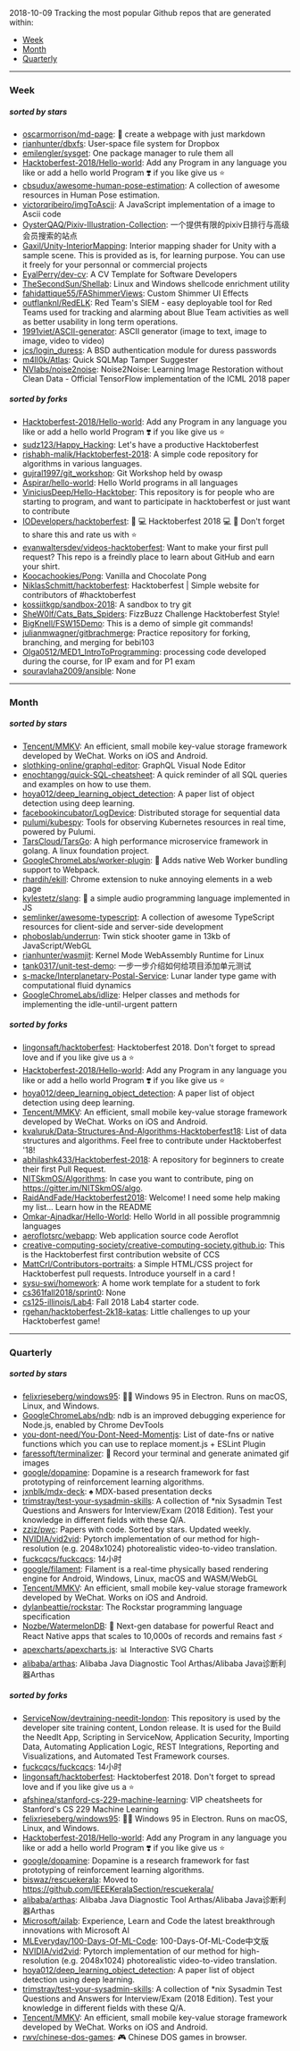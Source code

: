 2018-10-09
Tracking the most popular Github repos that are generated within: 
* [Week](https://github.com/polebug/github_trending_spider/blob/master/2018-10-09.md#week)
* [Month](https://github.com/polebug/github_trending_spider/blob/master/2018-10-09.md#month)
* [Quarterly](https://github.com/polebug/github_trending_spider/blob/master/2018-10-09.md#quarterly)
--- 
### Week 
##### sorted by stars 
* [oscarmorrison/md-page](https://github.com/oscarmorrison/md-page): 📝 create a webpage with just markdown
* [rianhunter/dbxfs](https://github.com/rianhunter/dbxfs): User-space file system for Dropbox
* [emilengler/sysget](https://github.com/emilengler/sysget): One package manager to rule them all
* [Hacktoberfest-2018/Hello-world](https://github.com/Hacktoberfest-2018/Hello-world): Add any  Program in any language you like or add a hello world Program ❣️ if you like give us :star:
* [cbsudux/awesome-human-pose-estimation](https://github.com/cbsudux/awesome-human-pose-estimation): A collection of awesome resources in Human Pose estimation.
* [victorqribeiro/imgToAscii](https://github.com/victorqribeiro/imgToAscii): A JavaScript implementation of a image to Ascii code
* [OysterQAQ/Pixiv-Illustration-Collection](https://github.com/OysterQAQ/Pixiv-Illustration-Collection): 一个提供有限的pixiv日排行与高级会员搜索的站点
* [Gaxil/Unity-InteriorMapping](https://github.com/Gaxil/Unity-InteriorMapping): Interior mapping shader for Unity with a sample scene. This is provided as is, for learning purpose. You can use it freely for your personnal or commercial projects
* [EyalPerry/dev-cv](https://github.com/EyalPerry/dev-cv): A CV Template for Software Developers
* [TheSecondSun/Shellab](https://github.com/TheSecondSun/Shellab): Linux and Windows shellcode enrichment utility
* [fahidattique55/FAShimmerViews](https://github.com/fahidattique55/FAShimmerViews): Custom Shimmer UI Effects
* [outflanknl/RedELK](https://github.com/outflanknl/RedELK): Red Team's SIEM - easy deployable tool for Red Teams used for tracking and alarming about Blue Team activities as well as better usability in long term operations.
* [1991viet/ASCII-generator](https://github.com/1991viet/ASCII-generator): ASCII generator (image to text, image to image, video to video)
* [jcs/login_duress](https://github.com/jcs/login_duress): A BSD authentication module for duress passwords
* [m4ll0k/Atlas](https://github.com/m4ll0k/Atlas): Quick SQLMap Tamper Suggester 
* [NVlabs/noise2noise](https://github.com/NVlabs/noise2noise): Noise2Noise: Learning Image Restoration without Clean Data - Official TensorFlow implementation of the ICML 2018 paper
##### sorted by forks 
* [Hacktoberfest-2018/Hello-world](https://github.com/Hacktoberfest-2018/Hello-world): Add any  Program in any language you like or add a hello world Program ❣️ if you like give us :star:
* [sudz123/Happy_Hacking](https://github.com/sudz123/Happy_Hacking): Let's have a productive Hacktoberfest
* [rishabh-malik/Hacktoberfest-2018](https://github.com/rishabh-malik/Hacktoberfest-2018): A simple code repository for algorithms in various languages.
* [gujral1997/git_workshop](https://github.com/gujral1997/git_workshop): Git Workshop held by owasp
* [Aspirar/hello-world](https://github.com/Aspirar/hello-world): Hello World programs in all languages
* [ViniciusDeep/Hello-Hacktober](https://github.com/ViniciusDeep/Hello-Hacktober):  This repository is for people who are starting to program, and want to participate in hacktoberfest  or just want to contribute
* [IODevelopers/hacktoberfest](https://github.com/IODevelopers/hacktoberfest): :tada: :computer: Hacktoberfest 2018 :computer: :tada: Don't forget to share this and rate us with :star:
* [evanwaltersdev/videos-hacktoberfest](https://github.com/evanwaltersdev/videos-hacktoberfest): Want to make your first pull request? This repo is a freindly place to learn about GitHub and earn your shirt.
* [Koocachookies/Pong](https://github.com/Koocachookies/Pong): Vanilla and Chocolate Pong
* [NiklasSchmitt/hacktoberfest](https://github.com/NiklasSchmitt/hacktoberfest): Hacktoberfest | Simple website for contributors of #hacktoberfest
* [kossiitkgp/sandbox-2018](https://github.com/kossiitkgp/sandbox-2018): A sandbox to try git
* [SheW0lf/Cats_Bats_Spiders](https://github.com/SheW0lf/Cats_Bats_Spiders): FizzBuzz Challenge Hacktoberfest Style!
* [BigKnell/FSW15Demo](https://github.com/BigKnell/FSW15Demo): This is a demo of simple git commands!
* [julianmwagner/gitbrachmerge](https://github.com/julianmwagner/gitbrachmerge): Practice repository for forking, branching, and merging for bebi103
* [Olga0512/MED1_IntroToProgramming](https://github.com/Olga0512/MED1_IntroToProgramming): processing code developed during the course, for IP exam and for P1 exam
* [souravlaha2009/ansible](https://github.com/souravlaha2009/ansible): None
--- 
### Month 
##### sorted by stars 
* [Tencent/MMKV](https://github.com/Tencent/MMKV): An efficient, small mobile key-value storage framework developed by WeChat. Works on iOS and Android.
* [slothking-online/graphql-editor](https://github.com/slothking-online/graphql-editor): GraphQL Visual Node Editor
* [enochtangg/quick-SQL-cheatsheet](https://github.com/enochtangg/quick-SQL-cheatsheet): A quick reminder of all SQL queries and examples on how to use them. 
* [hoya012/deep_learning_object_detection](https://github.com/hoya012/deep_learning_object_detection): A paper list of object detection using deep learning.
* [facebookincubator/LogDevice](https://github.com/facebookincubator/LogDevice): Distributed storage for sequential data
* [pulumi/kubespy](https://github.com/pulumi/kubespy): Tools for observing Kubernetes resources in real time, powered by Pulumi.
* [TarsCloud/TarsGo](https://github.com/TarsCloud/TarsGo): A  high performance microservice  framework  in golang. A linux foundation project.
* [GoogleChromeLabs/worker-plugin](https://github.com/GoogleChromeLabs/worker-plugin): 🐳 Adds native Web Worker bundling support to Webpack.
* [rhardih/ekill](https://github.com/rhardih/ekill): Chrome extension to nuke annoying elements in a web page
* [kylestetz/slang](https://github.com/kylestetz/slang): 🎤 a simple audio programming language implemented in JS
* [semlinker/awesome-typescript](https://github.com/semlinker/awesome-typescript): A collection of awesome TypeScript resources for client-side and server-side development
* [phoboslab/underrun](https://github.com/phoboslab/underrun): Twin stick shooter game in 13kb of JavaScript/WebGL
* [rianhunter/wasmjit](https://github.com/rianhunter/wasmjit): Kernel Mode WebAssembly Runtime for Linux
* [tank0317/unit-test-demo](https://github.com/tank0317/unit-test-demo): 一步一步介绍如何给项目添加单元测试
* [s-macke/Interplanetary-Postal-Service](https://github.com/s-macke/Interplanetary-Postal-Service): Lunar lander type game with computational fluid dynamics
* [GoogleChromeLabs/idlize](https://github.com/GoogleChromeLabs/idlize): Helper classes and methods for implementing the idle-until-urgent pattern
##### sorted by forks 
* [lingonsaft/hacktoberfest](https://github.com/lingonsaft/hacktoberfest): Hacktoberfest 2018. Don't forget to spread love and if you like give us a ⭐️
* [Hacktoberfest-2018/Hello-world](https://github.com/Hacktoberfest-2018/Hello-world): Add any  Program in any language you like or add a hello world Program ❣️ if you like give us :star:
* [hoya012/deep_learning_object_detection](https://github.com/hoya012/deep_learning_object_detection): A paper list of object detection using deep learning.
* [Tencent/MMKV](https://github.com/Tencent/MMKV): An efficient, small mobile key-value storage framework developed by WeChat. Works on iOS and Android.
* [kvaluruk/Data-Structures-And-Algorithms-Hacktoberfest18](https://github.com/kvaluruk/Data-Structures-And-Algorithms-Hacktoberfest18): List of data structures and algorithms. Feel free to contribute under Hacktoberfest '18!
* [abhilashk433/Hacktoberfest-2018](https://github.com/abhilashk433/Hacktoberfest-2018): A repository for beginners to create their first Pull Request. 
* [NITSkmOS/Algorithms](https://github.com/NITSkmOS/Algorithms): In case you want to contribute, ping on https://gitter.im/NITSkmOS/algo.
* [RaidAndFade/Hacktoberfest2018](https://github.com/RaidAndFade/Hacktoberfest2018): Welcome! I need some help making my list... Learn how in the README
* [Omkar-Ajnadkar/Hello-World](https://github.com/Omkar-Ajnadkar/Hello-World): Hello World in all possible programmnig languages
* [aeroflotsrc/webapp](https://github.com/aeroflotsrc/webapp): Web application source code Aeroflot
* [creative-computing-society/creative-computing-society.github.io](https://github.com/creative-computing-society/creative-computing-society.github.io): This is the Hacktoberfest first contribution website of CCS
* [MattCrl/Contributors-portraits](https://github.com/MattCrl/Contributors-portraits): a Simple HTML/CSS project for Hacktoberfest pull requests. Introduce yourself in a card !
* [sysu-swi/homework](https://github.com/sysu-swi/homework): A home work template for a student to fork 
* [cs361fall2018/sprint0](https://github.com/cs361fall2018/sprint0): None
* [cs125-illinois/Lab4](https://github.com/cs125-illinois/Lab4): Fall 2018 Lab4 starter code.
* [rgehan/hacktoberfest-2k18-katas](https://github.com/rgehan/hacktoberfest-2k18-katas): Little challenges to up your Hacktoberfest game!
--- 
### Quarterly 
##### sorted by stars 
* [felixrieseberg/windows95](https://github.com/felixrieseberg/windows95): 💩🚀 Windows 95 in Electron. Runs on macOS, Linux, and Windows.
* [GoogleChromeLabs/ndb](https://github.com/GoogleChromeLabs/ndb): ndb is an improved debugging experience for Node.js, enabled by Chrome DevTools
* [you-dont-need/You-Dont-Need-Momentjs](https://github.com/you-dont-need/You-Dont-Need-Momentjs): List of date-fns or native functions which you can use to replace moment.js + ESLint Plugin 
* [faressoft/terminalizer](https://github.com/faressoft/terminalizer): 🦄 Record your terminal and generate animated gif images
* [google/dopamine](https://github.com/google/dopamine): Dopamine is a research framework for fast prototyping of reinforcement learning algorithms. 
* [jxnblk/mdx-deck](https://github.com/jxnblk/mdx-deck): :spades: MDX-based presentation decks
* [trimstray/test-your-sysadmin-skills](https://github.com/trimstray/test-your-sysadmin-skills): A collection of *nix Sysadmin Test Questions and Answers for Interview/Exam (2018 Edition). Test your knowledge in different fields with these Q/A.
* [zziz/pwc](https://github.com/zziz/pwc): Papers with code. Sorted by stars. Updated weekly. 
* [NVIDIA/vid2vid](https://github.com/NVIDIA/vid2vid): Pytorch implementation of our method for high-resolution (e.g. 2048x1024) photorealistic video-to-video translation.
* [fuckcqcs/fuckcqcs](https://github.com/fuckcqcs/fuckcqcs): 14小时
* [google/filament](https://github.com/google/filament): Filament is a real-time physically based rendering engine for Android, Windows, Linux, macOS and WASM/WebGL
* [Tencent/MMKV](https://github.com/Tencent/MMKV): An efficient, small mobile key-value storage framework developed by WeChat. Works on iOS and Android.
* [dylanbeattie/rockstar](https://github.com/dylanbeattie/rockstar): The Rockstar programming language specification
* [Nozbe/WatermelonDB](https://github.com/Nozbe/WatermelonDB): 🍉 Next-gen database for powerful React and React Native apps that scales to 10,000s of records and remains fast ⚡️
* [apexcharts/apexcharts.js](https://github.com/apexcharts/apexcharts.js): 📊 Interactive SVG Charts
* [alibaba/arthas](https://github.com/alibaba/arthas): Alibaba Java Diagnostic Tool Arthas/Alibaba Java诊断利器Arthas
##### sorted by forks 
* [ServiceNow/devtraining-needit-london](https://github.com/ServiceNow/devtraining-needit-london): This repository is used by the developer site training content, London release. It is used for the Build the NeedIt App, Scripting in ServiceNow, Application Security, Importing Data, Automating Application Logic, REST Integrations, Reporting and Visualizations, and Automated Test Framework courses.
* [fuckcqcs/fuckcqcs](https://github.com/fuckcqcs/fuckcqcs): 14小时
* [lingonsaft/hacktoberfest](https://github.com/lingonsaft/hacktoberfest): Hacktoberfest 2018. Don't forget to spread love and if you like give us a ⭐️
* [afshinea/stanford-cs-229-machine-learning](https://github.com/afshinea/stanford-cs-229-machine-learning): VIP cheatsheets for Stanford's CS 229 Machine Learning
* [felixrieseberg/windows95](https://github.com/felixrieseberg/windows95): 💩🚀 Windows 95 in Electron. Runs on macOS, Linux, and Windows.
* [Hacktoberfest-2018/Hello-world](https://github.com/Hacktoberfest-2018/Hello-world): Add any  Program in any language you like or add a hello world Program ❣️ if you like give us :star:
* [google/dopamine](https://github.com/google/dopamine): Dopamine is a research framework for fast prototyping of reinforcement learning algorithms. 
* [biswaz/rescuekerala](https://github.com/biswaz/rescuekerala): Moved to https://github.com/IEEEKeralaSection/rescuekerala/
* [alibaba/arthas](https://github.com/alibaba/arthas): Alibaba Java Diagnostic Tool Arthas/Alibaba Java诊断利器Arthas
* [Microsoft/ailab](https://github.com/Microsoft/ailab): Experience, Learn and Code the latest breakthrough innovations with Microsoft AI
* [MLEveryday/100-Days-Of-ML-Code](https://github.com/MLEveryday/100-Days-Of-ML-Code): 100-Days-Of-ML-Code中文版
* [NVIDIA/vid2vid](https://github.com/NVIDIA/vid2vid): Pytorch implementation of our method for high-resolution (e.g. 2048x1024) photorealistic video-to-video translation.
* [hoya012/deep_learning_object_detection](https://github.com/hoya012/deep_learning_object_detection): A paper list of object detection using deep learning.
* [trimstray/test-your-sysadmin-skills](https://github.com/trimstray/test-your-sysadmin-skills): A collection of *nix Sysadmin Test Questions and Answers for Interview/Exam (2018 Edition). Test your knowledge in different fields with these Q/A.
* [Tencent/MMKV](https://github.com/Tencent/MMKV): An efficient, small mobile key-value storage framework developed by WeChat. Works on iOS and Android.
* [rwv/chinese-dos-games](https://github.com/rwv/chinese-dos-games): 🎮 Chinese DOS games in browser.
